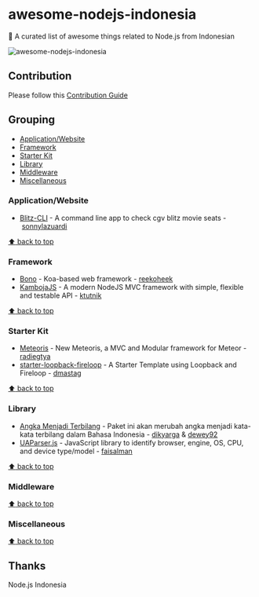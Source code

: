# awesome-nodejs-indonesia
:star2: A curated list of awesome things related to Node.js from Indonesian

![awesome-nodejs-indonesia](https://raw.githubusercontent.com/nodejs-indonesia/nodejs-indonesia.github.io/master/nodejs-indonesia.jpg)

## Contribution
Please follow this [Contribution Guide](https://github.com/nodejs-indonesia/awesome-nodejs-indonesia/blob/master/CONTRIBUTION.md)

## Grouping
+ [Application/Website](#applicationwebsite)
+ [Framework](#framework)
+ [Starter Kit](#starter-kit)
+ [Library](#library)
+ [Middleware](#middleware)
+ [Miscellaneous](#misclelaneous)

### Application/Website
- [Blitz-CLI](https://github.com/sonnylazuardi/blitz-cli) - A command line app to check cgv blitz movie seats - [sonnylazuardi](https://github.com/sonnylazuardi)


[:arrow_up: back to top](#grouping)


### Framework
- [Bono](https://github.com/xinix-technology/node-bono) - Koa-based web framework - [reekoheek](https://github.com/reekoheek)
- [KambojaJS](https://github.com/kambojajs/kamboja) - A modern NodeJS MVC framework with simple, flexible and testable API - [ktutnik](https://github.com/ktutnik)


[:arrow_up: back to top](#grouping)


### Starter Kit
- [Meteoris](https://github.com/meteoris/meteoris) - New Meteoris, a MVC and Modular framework for Meteor - [radiegtya](https://github.com/radiegtya)
- [starter-loopback-fireloop](https://github.com/nodejs-indonesia/starter-loopback-fireloop) - A Starter Template using Loopback and Fireloop - [dmastag](https://github.com/dmastag)


[:arrow_up: back to top](#grouping)


### Library
- [Angka Menjadi Terbilang](https://github.com/dikyarga/angka-menjadi-terbilang/) - Paket ini akan merubah angka menjadi kata-kata terbilang dalam Bahasa Indonesia - [dikyarga](http://github.com/dikyarga) & [dewey92](https://github.com/dewey92)
- [UAParser.js](https://github.com/faisalman/ua-parser-js) - JavaScript library to identify browser, engine, OS, CPU, and device type/model - [faisalman](https://github.com/faisalman)

[:arrow_up: back to top](#grouping)


### Middleware


[:arrow_up: back to top](#grouping)


### Miscellaneous


[:arrow_up: back to top](#grouping)


## Thanks
Node.js Indonesia 

